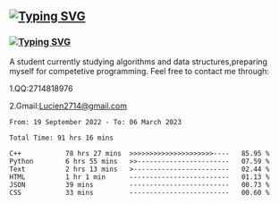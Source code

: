 ## <a href="https://git.io/typing-svg"><img src="https://readme-typing-svg.herokuapp.com?font=Fira+Code&pause=1000&width=435&lines=+Hi+there+%F0%9F%91%8B" alt="Typing SVG" /></a>
### <a href="https://git.io/typing-svg"><img src="https://readme-typing-svg.herokuapp.com?font=Fira+Code&pause=1000&width=435&lines=I+am+Lucien2714" alt="Typing SVG" /></a>
A student currently studying algorithms and data structures,preparing myself for competetive programming.
Feel free to contact me through: 

1.QQ:2714818976

2.Gmail:Lucien2714@gmail.com
<!--START_SECTION:waka-->

```text
From: 19 September 2022 - To: 06 March 2023

Total Time: 91 hrs 16 mins

C++           78 hrs 27 mins  >>>>>>>>>>>>>>>>>>>>>----   85.95 %
Python        6 hrs 55 mins   >>-----------------------   07.59 %
Text          2 hrs 13 mins   >------------------------   02.44 %
HTML          1 hr 1 min      -------------------------   01.13 %
JSON          39 mins         -------------------------   00.73 %
CSS           33 mins         -------------------------   00.60 %
```

<!--END_SECTION:waka-->
<!--

**Lucien2714/Lucien2714** is a ✨ _special_ ✨ repository because its `README.md` (this file) appears on your GitHub profile.

Here are some ideas to get you started:

- 🔭 I’m currently working on ...
- 🌱 I’m currently learning ...
- 👯 I’m looking to collaborate on ...
- 🤔 I’m looking for help with ...
- 💬 Ask me about ...
- 📫 How to reach me: ...
- 😄 Pronouns: ...
- ⚡ Fun fact: ...
-->

